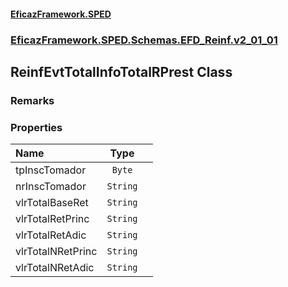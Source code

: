 #### [EficazFramework.SPED](EficazFrameworkSPED.md 'EficazFramework SPED')
### [EficazFramework.SPED.Schemas.EFD_Reinf.v2_01_01](EficazFramework.SPED.Schemas.EFD_Reinf.v2_01_01.md 'EficazFramework.SPED.Schemas.EFD_Reinf.v2_01_01')

## ReinfEvtTotalInfoTotalRPrest Class

### Remarks
### Properties

| Name | Type | |
| :--- | :---: | :--- |
| tpInscTomador | `Byte` |  |
| nrInscTomador | `String` |  |
| vlrTotalBaseRet | `String` |  |
| vlrTotalRetPrinc | `String` |  |
| vlrTotalRetAdic | `String` |  |
| vlrTotalNRetPrinc | `String` |  |
| vlrTotalNRetAdic | `String` |  |
